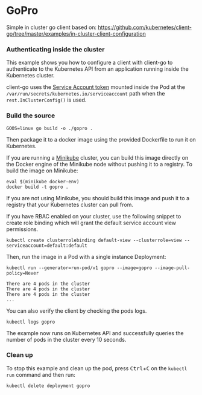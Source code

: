 # GoPro

Simple in cluster go client based on:
https://github.com/kubernetes/client-go/tree/master/examples/in-cluster-client-configuration

### Authenticating inside the cluster

This example shows you how to configure a client with client-go to authenticate
to the Kubernetes API from an application running inside the Kubernetes cluster.

client-go uses the [Service Account token][sa] mounted inside the Pod at the
`/var/run/secrets/kubernetes.io/serviceaccount` path when the
`rest.InClusterConfig()` is used.

### Build the source

```
GOOS=linux go build -o ./gopro .
```

Then package it to a docker image using the provided Dockerfile to run it on
Kubernetes.

If you are running a [Minikube][mk] cluster, you can build this image directly
on the Docker engine of the Minikube node without pushing it to a registry. To
build the image on Minikube:

```
eval $(minikube docker-env)
docker build -t gopro .
```

If you are not using Minikube, you should build this image and push it to a registry
that your Kubernetes cluster can pull from.

If you have RBAC enabled on your cluster, use the following
snippet to create role binding which will grant the default service account view
permissions.

```
kubectl create clusterrolebinding default-view --clusterrole=view --serviceaccount=default:default
```

Then, run the image in a Pod with a single instance Deployment:

```
kubectl run --generator=run-pod/v1 gopro --image=gopro --image-pull-policy=Never

There are 4 pods in the cluster
There are 4 pods in the cluster
There are 4 pods in the cluster
...
```

You can also verify the client by checking the pods logs.

```
kubectl logs gopro
```

The example now runs on Kubernetes API and successfully queries the number of
pods in the cluster every 10 seconds.

### Clean up

To stop this example and clean up the pod, press <kbd>Ctrl</kbd>+<kbd>C</kbd> on
the `kubectl run` command and then run:

```
kubectl delete deployment gopro
```

[sa]: https://kubernetes.io/docs/admin/authentication/#service-account-tokens
[mk]: https://kubernetes.io/docs/getting-started-guides/minikube/
